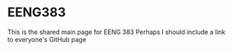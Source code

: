 # EENG383
This is the shared main page for EENG 383
Perhaps I should include a link to everyone's GitHub page
